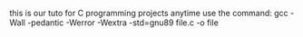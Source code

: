 this is our tuto for C programming projects 
anytime use the command: gcc -Wall -pedantic -Werror -Wextra -std=gnu89 file.c -o file  
